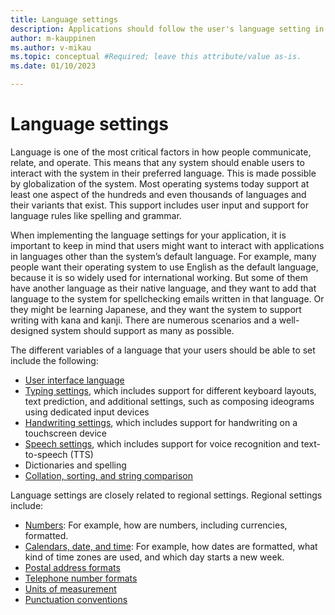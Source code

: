 ```yaml
---
title: Language settings
description: Applications should follow the user's language setting in the operating system as a default, not the system language.
author: m-kauppinen
ms.author: v-mikau
ms.topic: conceptual #Required; leave this attribute/value as-is.
ms.date: 01/10/2023

---
```


# Language settings

Language is one of the most critical factors in how people communicate, relate, and operate. This means that any system should enable users to interact with the system in their preferred language. This is made possible by globalization of the system. Most operating systems today support at least one aspect of the hundreds and even thousands of languages and their variants that exist. This support includes user input and support for language rules like spelling and grammar.

When implementing the language settings for your application, it is important to keep in mind that users might want to interact with applications in languages other than the system’s default language. For example, many people want their operating system to use English as the default language, because it is so widely used for international working. But some of them have another language as their native language, and they want to add that language to the system for spellchecking emails written in that language. Or they might be learning Japanese, and they want the system to support writing with kana and kanji. There are numerous scenarios and a well-designed system should support as many as possible.

The different variables of a language that your users should be able to set include the following:

- [User interface language](ui-language.md)
- [Typing settings](typing-settings.md), which includes support for different keyboard layouts, text prediction, and additional settings, such as composing ideograms using dedicated input devices
- [Handwriting settings](handwriting-settings.md), which includes support for handwriting on a touchscreen device
- [Speech settings](speech-settings.md), which includes support for voice recognition and text-to-speech (TTS)
- Dictionaries and spelling <!-- [Dictionaries and spelling](dictionaries-spelling.md) -->
- [Collation, sorting, and string comparison](sorting-and-string-comparison.md)

Language settings are closely related to regional settings. Regional settings include:

- [Numbers](number-formatting.md): For example, how are numbers, including currencies, formatted.
- [Calendars, date, and time](date-time-formats.md): For example, how dates are formatted, what kind of time zones are used, and which day starts a new week.
- [Postal address formats](addresses.md)
- [Telephone number formats](telephone-numbers.md)
- [Units of measurement](measurement-units.md)
- [Punctuation conventions](../internationalization/punctuation-separators.md)
